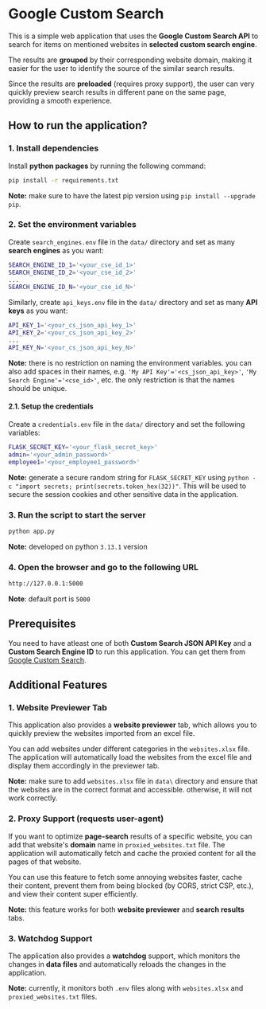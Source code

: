 # Google Custom Search

This is a simple web application that uses the **Google Custom Search API** to search for items on mentioned websites in **selected custom search engine**. 

The results are **grouped** by their corresponding website domain, making it easier for the user to identify the source of the similar search results.

Since the results are **preloaded** (requires proxy support), the user can very quickly preview search results in different pane on the same page, providing a smooth experience. 

## How to run the application?

### 1. Install dependencies
Install **python packages** by running the following command:
```bash
pip install -r requirements.txt
```
**Note:** make sure to have the latest pip version using `pip install --upgrade pip`.

### 2. Set the environment variables
Create `search_engines.env` file in the `data/` directory and set as many **search engines** as you want:
```bash
SEARCH_ENGINE_ID_1='<your_cse_id_1>'
SEARCH_ENGINE_ID_2='<your_cse_id_2>'
...
SEARCH_ENGINE_ID_N='<your_cse_id_N>'
```

Similarly, create `api_keys.env` file in the `data/` directory and set as many **API keys** as you want:

```bash
API_KEY_1='<your_cs_json_api_key_1>'
API_KEY_2='<your_cs_json_api_key_2>'
...
API_KEY_N='<your_cs_json_api_key_N>'
```

**Note:** there is no restriction on naming the environment variables. you can also add spaces in their names, e.g. `'My API Key'='<cs_json_api_key>'`, `'My Search Engine'='<cse_id>'`, etc. the only restriction is that the names should be unique.

#### 2.1. Setup the credentials
Create a `credentials.env` file in the `data/` directory and set the following variables:

```bash
FLASK_SECRET_KEY='<your_flask_secret_key>'
admin='<your_admin_password>'
employee1='<your_employee1_password>'
```

**Note:** generate a secure random string for `FLASK_SECRET_KEY` using `python -c "import secrets; print(secrets.token_hex(32))"`. This will be used to secure the session cookies and other sensitive data in the application.

### 3. Run the script to start the server
```bash
python app.py
```
**Note:** developed on python `3.13.1` version

### 4. Open the browser and go to the following URL
```bash
http://127.0.0.1:5000
```
**Note**: default port is `5000`

## Prerequisites

You need to have atleast one of both **Custom Search JSON API Key** and a **Custom Search Engine ID** to run this application. You can get them from [Google Custom Search](https://developers.google.com/custom-search/v1/overview).


## Additional Features 

### 1. Website Previewer Tab
This application also provides a **website previewer** tab, which allows you to quickly preview the websites imported from an excel file.

You can add websites under different categories in the `websites.xlsx` file. The application will automatically load the websites from the excel file and display them accordingly in the previewer tab.

**Note:** make sure to add `websites.xlsx` file in `data\` directory and ensure that the websites are in the correct format and accessible. otherwise, it will not work correctly.

### 2. Proxy Support (requests user-agent)
If you want to optimize **page-search** results of a specific website, you can add that website's **domain** name in `proxied_websites.txt` file. The application will automatically fetch and cache the proxied content for all the pages of that website.

You can use this feature to fetch some annoying websites faster, cache their content, prevent them from being blocked (by CORS, strict CSP, etc.), and view their content super efficiently.

**Note:** this feature works for both **website previewer** and **search results** tabs.

### 3. Watchdog Support
The application also provides a **watchdog** support, which monitors the changes in **data files** and automatically reloads the changes in the application.

**Note:** currently, it monitors both `.env` files along with `websites.xlsx` and `proxied_websites.txt` files.
